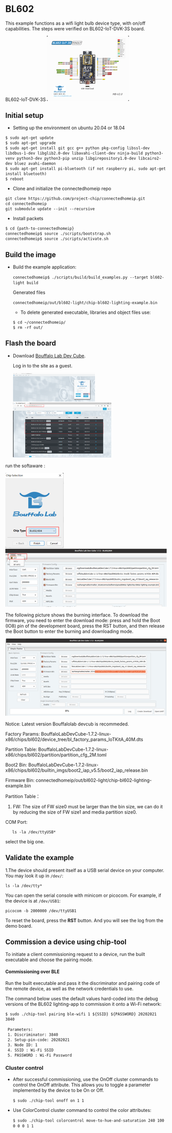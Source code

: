 # BL602

This example functions as a wifi light bulb device type, with on/off
capabilities. The steps were verified on BL602-IoT-DVK-3S board.

BL602-IoT-DVK-3S
<img src="../../../platform/bouffalolab/bl602/doc/images/bl602_iot_3S_v2.jpg" style="zoom:25%;" />

## Initial setup

-   Setting up the environment on ubuntu 20.04 or 18.04

```
$ sudo apt-get update
$ sudo apt-get upgrade
$ sudo apt-get install git gcc g++ python pkg-config libssl-dev libdbus-1-dev libglib2.0-dev libavahi-client-dev ninja-build python3-venv python3-dev python3-pip unzip libgirepository1.0-dev libcairo2-dev bluez avahi-daemon
$ sudo apt-get install pi-bluetooth (if not raspberry pi, sudo apt-get install bluetooth)
$ reboot

```

-   Clone and initialize the connectedhomeip repo

```
git clone https://github.com/project-chip/connectedhomeip.git
cd connectedhomeip
git submodule update --init --recursive
```

-   Install packets

```
$ cd {path-to-connectedhomeip}
connectedhomeip$ source ./scripts/bootstrap.sh
connectedhomeip$ source ./scripts/activate.sh

```

## Build the image

-   Build the example application:

    `connectedhomeip$ ./scripts/build/build_examples.py --target bl602-light build`

    Generated files

    `connectedhomeip/out/bl602-light/chip-bl602-lighting-example.bin`

    -   To delete generated executable, libraries and object files use:

    ```
    $ cd ~/connectedhomeip/
    $ rm -rf out/
    ```

## Flash the board

-   Download [Bouffalo Lab Dev Cube](https://dev.bouffalolab.com/download/).

    Log in to the site as a guest.

    <img src="../../../platform/bouffalolab/bl602/doc/images/image-web-login.png" style="zoom:25%;" />

    <img src="../../../platform/bouffalolab/bl602/doc/images/dev-cube.png" style="zoom:30%;" />

run the softaware :

  <img src="../../../platform/bouffalolab/bl602/doc/images/dev-cube-home.png" style="zoom:50%;" />
  
  
  
  <img src="../../../platform/bouffalolab/bl602/doc/images/devcub-iot.png" style="zoom:70%;" />
  
  The following picture shows the burning interface. To download the firmware, you need to enter the download mode: press and hold the Boot (IO8) pin of the development board, press the RST button, and then release the Boot button to enter the burning and downloading mode.

<img src="../../../platform/bouffalolab/bl602/doc/images/image-dev-cube.png" style="zoom:60%;" />

Notice: Latest version Bouffalolab devcub is recommeded.

Factory Params:
BouffaloLabDevCube-1.7.2-linux-x86/chips/bl602/device_tree/bl_factory_params_IoTKitA_40M.dts

Partition Table:
BouffaloLabDevCube-1.7.2-linux-x86/chips/bl602/partition/partition_cfg_2M.toml

Boot2 Bin:
BouffaloLabDevCube-1.7.2-linux-x86/chips/bl602/builtin_imgs/boot2_iap_v5.5/boot2_iap_release.bin

Firmware Bin: connectedhomeip/out/bl602-light/chip-bl602-lighting-example.bin

Partition Table：

1. FW: The size of FW size0 must be larger than the bin size, we can do it by
   reducing the size of FW size1 and media partition size0.

COM Port:

```
   ls -la /dev/ttyUSB*
```

select the big one.

## Validate the example

1.The device should present itself as a USB serial device on your computer. You
may look it up in `/dev/`:

```
ls -la /dev/tty*
```

You can open the serial console with minicom or picocom. For example, if the
device is at `/dev/USB1`:

```
picocom -b 2000000 /dev/ttyUSB1
```

To reset the board, press the **RST** button. And you will see the log from the
demo board.

## Commission a device using chip-tool

To initiate a client commissioning request to a device, run the built executable
and choose the pairing mode.

#### Commissioning over BLE

Run the built executable and pass it the discriminator and pairing code of the
remote device, as well as the network credentials to use.

The command below uses the default values hard-coded into the debug versions of
the BL602 lighting-app to commission it onto a Wi-Fi network:

```
$ sudo ./chip-tool pairing ble-wifi 1 ${SSID} ${PASSWORD} 20202021 3840

 Parameters:
 1. Discriminator: 3840
 2. Setup-pin-code: 20202021
 3. Node ID: 1
 4. SSID : Wi-Fi SSID
 5. PASSWORD : Wi-Fi Password
```

### Cluster control

-   After successful commissioning, use the OnOff cluster commands to control
    the OnOff attribute. This allows you to toggle a parameter implemented by
    the device to be On or Off.

    `$ sudo ./chip-tool onoff on 1 1`

-   Use ColorControl cluster command to control the color attributes:

    `$ sudo ./chip-tool colorcontrol move-to-hue-and-saturation 240 100 0 0 0 1 1`
